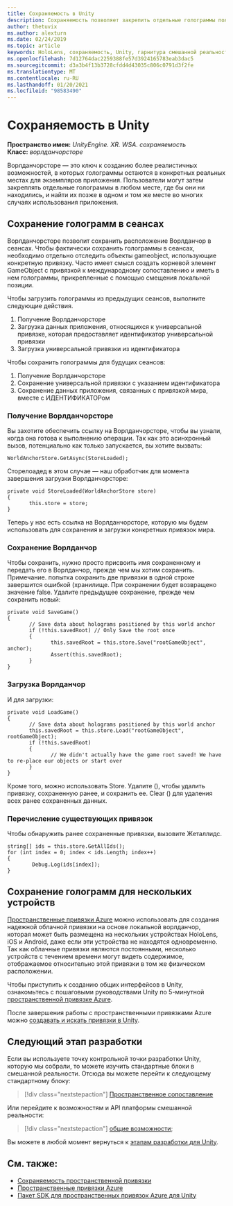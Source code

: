 ```yaml
---
title: Сохраняемость в Unity
description: Сохраняемость позволяет закрепить отдельные голограммы пользователя в любом месте, где бы они ни находились, а затем найти их позже во многих случаях использования приложения.
author: thetuvix
ms.author: alexturn
ms.date: 02/24/2019
ms.topic: article
keywords: HoloLens, сохраняемость, Unity, гарнитура смешанной реальности, гарнитура Windows Mixed Reality, гарнитура виртуальной реальности
ms.openlocfilehash: 7d12764dac2259388fe57d3924165783eab3dac5
ms.sourcegitcommit: d3a3b4f13b3728cfdd4d43035c806c0791d3f2fe
ms.translationtype: MT
ms.contentlocale: ru-RU
ms.lasthandoff: 01/20/2021
ms.locfileid: "98583490"
---
```

# <a name="persistence-in-unity"></a>Сохраняемость в Unity

**Пространство имен:** *UnityEngine. XR. WSA. сохраняемость*<br>
**Класс:** *ворлданчорсторе*

Ворлданчорсторе — это ключ к созданию более реалистичных возможностей, в которых голограммы остаются в конкретных реальных местах для экземпляров приложения. Пользователи могут затем закреплять отдельные голограммы в любом месте, где бы они ни находились, и найти их позже в одном и том же месте во многих случаях использования приложения.

## <a name="how-to-persist-holograms-across-sessions"></a>Сохранение голограмм в сеансах

Ворлданчорсторе позволит сохранить расположение Ворлданчор в сеансах. Чтобы фактически сохранить голограммы в сеансах, необходимо отдельно отследить объекты gameobject, использующие конкретную привязку. Часто имеет смысл создать корневой элемент GameObject с привязкой к международному сопоставлению и иметь в нем голограммы, прикрепленные с помощью смещения локальной позиции.

Чтобы загрузить голограммы из предыдущих сеансов, выполните следующие действия.
1. Получение Ворлданчорсторе
2. Загрузка данных приложения, относящихся к универсальной привязке, которая предоставляет идентификатор универсальной привязки
3. Загрузка универсальной привязки из идентификатора

Чтобы сохранить голограммы для будущих сеансов:
1. Получение Ворлданчорсторе
2. Сохранение универсальной привязки с указанием идентификатора
3. Сохранение данных приложения, связанных с привязкой мира, вместе с ИДЕНТИФИКАТОРом

### <a name="getting-the-worldanchorstore"></a>Получение Ворлданчорсторе

Вы захотите обеспечить ссылку на Ворлданчорсторе, чтобы вы узнали, когда она готова к выполнению операции. Так как это асинхронный вызов, потенциально как только запускается, вы хотите вызвать:

```
WorldAnchorStore.GetAsync(StoreLoaded);
```

Сторелоадед в этом случае — наш обработчик для момента завершения загрузки Ворлданчорсторе:

```
private void StoreLoaded(WorldAnchorStore store)
{
       this.store = store;
}
```

Теперь у нас есть ссылка на Ворлданчорсторе, которую мы будем использовать для сохранения и загрузки конкретных привязок мира.

### <a name="saving-a-worldanchor"></a>Сохранение Ворлданчор

Чтобы сохранить, нужно просто присвоить имя сохраненному и передать его в Ворлданчор, прежде чем мы хотим сохранить. Примечание. попытка сохранить две привязки в одной строке завершится ошибкой (хранилище. При сохранении будет возвращено значение false. Удалите предыдущее сохранение, прежде чем сохранить новый:

```
private void SaveGame()
{
       // Save data about holograms positioned by this world anchor
       if (!this.savedRoot) // Only Save the root once
       {
              this.savedRoot = this.store.Save("rootGameObject", anchor);
              Assert(this.savedRoot);
       }
}
```

### <a name="loading-a-worldanchor"></a>Загрузка Ворлданчор

И для загрузки:

```
private void LoadGame()
{
       // Save data about holograms positioned by this world anchor
       this.savedRoot = this.store.Load("rootGameObject", rootGameObject);
       if (!this.savedRoot)
       {
              // We didn't actually have the game root saved! We have to re-place our objects or start over
       }
}
```

Кроме того, можно использовать Store. Удалите (), чтобы удалить привязку, сохраненную ранее, и сохранить ее. Clear () для удаления всех ранее сохраненных данных.

### <a name="enumerating-existing-anchors"></a>Перечисление существующих привязок

Чтобы обнаружить ранее сохраненные привязки, вызовите Жеталлидс.

```
string[] ids = this.store.GetAllIds();
for (int index = 0; index < ids.Length; index++)
{
        Debug.Log(ids[index]);
}
```

## <a name="persisting-holograms-for-multiple-devices"></a>Сохранение голограмм для нескольких устройств

<a href="/azure/spatial-anchors/overview" target="_blank">Пространственные привязки Azure</a> можно использовать для создания надежной облачной привязки на основе локальной ворлданчор, которая может быть размещена на нескольких устройствах HoloLens, iOS и Android, даже если эти устройства не находятся одновременно.  Так как облачные привязки являются постоянными, несколько устройств с течением времени могут видеть содержимое, отображаемое относительно этой привязки в том же физическом расположении.

Чтобы приступить к созданию общих интерфейсов в Unity, ознакомьтесь с пошаговыми руководствами Unity по 5-минутной <a href="/azure/spatial-anchors/unity-overview" target="_blank">пространственной привязке Azure</a>.

После завершения работы с пространственными привязками Azure можно <a href="/azure/spatial-anchors/concepts/create-locate-anchors-unity" target="_blank">создавать и искать привязки в Unity</a>.

## <a name="next-development-checkpoint"></a>Следующий этап разработки

Если вы используете точку контрольной точки разработки Unity, которую мы собрали, то можете изучить стандартные блоки в смешанной реальности. Отсюда вы можете перейти к следующему стандартному блоку:

> [!div class="nextstepaction"]
> [Пространственное сопоставление](spatial-mapping-in-unity.md)

Или перейдите к возможностям и API платформы смешанной реальности:

> [!div class="nextstepaction"]
> [общие возможности](shared-experiences-in-unity.md);

Вы можете в любой момент вернуться к [этапам разработки для Unity](unity-development-overview.md#2-core-building-blocks).

## <a name="see-also"></a>См. также:
* [Сохраняемость пространственной привязки](../../design/coordinate-systems.md#spatial-anchor-persistence)
* <a href="/azure/spatial-anchors" target="_blank">Пространственные привязки Azure</a>
* <a href="/dotnet/api/Microsoft.Azure.SpatialAnchors" target="_blank">Пакет SDK для пространственных привязок Azure для Unity</a>